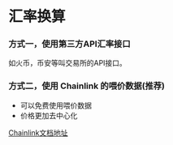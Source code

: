 

# 汇率换算

### 方式一，使用第三方API汇率接口

如火币，币安等叫交易所的API接口。

### 方式二，使用 Chainlink 的喂价数据(推荐)

+ 可以免费使用喂价数据
+ 价格更加去中心化
  
[Chainlink文档地址](https://docs.chain.link/docs/ethereum-addresses/)

